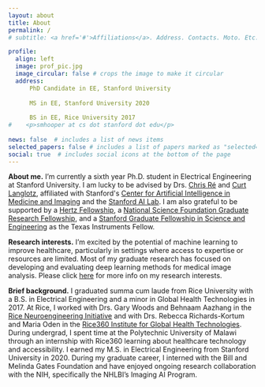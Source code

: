 ```yaml
---
layout: about
title: About
permalink: /
# subtitle: <a href='#'>Affiliations</a>. Address. Contacts. Moto. Etc.

profile:
  align: left
  image: prof_pic.jpg
  image_circular: false # crops the image to make it circular
  address: 
      PhD Candidate in EE, Stanford University
      
      MS in EE, Stanford University 2020
      
      BS in EE, Rice University 2017
#    <p>smhooper at cs dot stanford dot edu</p>
    
news: false  # includes a list of news items
selected_papers: false # includes a list of papers marked as "selected={true}"
social: true  # includes social icons at the bottom of the page
---
```



**About me.** I’m currently a sixth year Ph.D. student in Electrical Engineering at Stanford University. I am lucky to be advised by Drs. [Chris Ré](https://cs.stanford.edu/~chrismre/) and [Curt Langlotz](https://profiles.stanford.edu/curtis-langlotz), affiliated with Stanford's [Center for Artificial Intelligence in Medicine and Imaging](https://aimi.stanford.edu/) and the [Stanford AI Lab](https://ai.stanford.edu/). I am also grateful to be supported by a [Hertz Fellowship](https://www.hertzfoundation.org/the-fellowship/), a [National Science Foundation Graduate Research Fellowship](https://www.nsfgrfp.org/), and a [Stanford Graduate Fellowship in Science and Engineering](https://vpge.stanford.edu/fellowships-funding/sgf) as the Texas Instruments Fellow.

**Research interests.** I’m excited by the potential of machine learning to improve healthcare, particularly in settings where access to expertise or resources are limited. Most of my graduate research has focused on developing and evaluating deep learning methods for medical image analysis. Please click [here](https://sarahmhooper.github.io/research/) for more info on my research interests. 

**Brief background.** I graduated summa cum laude from Rice University with a B.S. in Electrical Engineering and a minor in Global Health Technologies in 2017. At Rice, I worked with Drs. Gary Woods and Behnaam Aazhang in the [Rice Neuroengineering Initiative](https://neuroengineering.rice.edu/) and with Drs. Rebecca Richards-Kortum and Maria Oden in the [Rice360 Institute for Global Health Technologies](https://www.rice360.rice.edu/). During  undergrad, I spent time at the Polytechnic University of Malawi through an internship with Rice360 learning about healthcare technology and accessibility. I earned my M.S. in Electrical Engineering from Stanford University in 2020. During my graduate career, I interned with the Bill and Melinda Gates Foundation and have enjoyed ongoing research collaboration with the NIH, specifically the NHLBI’s Imaging AI Program. 
